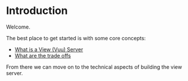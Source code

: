 # Introduction

Welcome. 

The best place to get started is with some core concepts:

- [What is a View (Vuu) Server](./what_is.md)
- [What are the trade offs](./trade-offs.md)

From there we can move on to the technical aspects of building the view server.  
